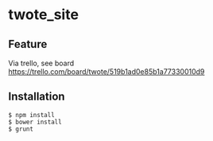 # twote_site


## Feature

Via trello, see board https://trello.com/board/twote/519b1ad0e85b1a77330010d9

## Installation

    $ npm install
    $ bower install
    $ grunt
